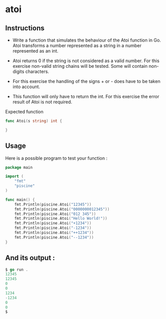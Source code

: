 # atoi
## Instructions

- Write a function that simulates the behaviour of the Atoi function in Go. Atoi transforms a number represented as a string in a number represented as an int.

- Atoi returns 0 if the string is not considered as a valid number. For this exercise non-valid string chains will be tested. Some will contain non-digits characters.

- For this exercise the handling of the signs + or - does have to be taken into account.

- This function will only have to return the int. For this exercise the error result of Atoi is not required.

Expected function
```go
func Atoi(s string) int {

}
```
## Usage

Here is a possible program to test your function :
```go
package main

import (
	"fmt"
	"piscine"
)

func main() {
	fmt.Println(piscine.Atoi("12345"))
	fmt.Println(piscine.Atoi("0000000012345"))
	fmt.Println(piscine.Atoi("012 345"))
	fmt.Println(piscine.Atoi("Hello World!"))
	fmt.Println(piscine.Atoi("+1234"))
	fmt.Println(piscine.Atoi("-1234"))
	fmt.Println(piscine.Atoi("++1234"))
	fmt.Println(piscine.Atoi("--1234"))
}
```
## And its output :
```go
$ go run .
12345
12345
0
0
1234
-1234
0
0
$